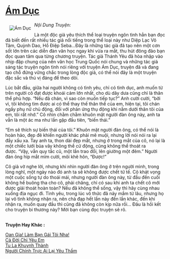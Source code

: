 <a href="https://utruyen.com/am-duc/371/" title="Ám Dục"><h1>Ám Dục</h1></a><div style="display:table"><img align="right" style="float: left; padding: 10px;" src="https://utruyen.com/images/story/200x260/am-duc.jpg" alt="Ám Dục"><em>Nội Dung Truyện:</em><p></p>Là một độc giả yêu thích thể loại truyện ngôn tình hẳn bạn đọc đã biết đến rất nhiều tác giả nổi tiếng trong thể loại này như Diệp Lạc Vô Tâm, Quỳnh Dao, Hồ Điệp Seba…Đây là những tác giả đã tạo nên một cơn sốt lớn trên các diễn đàn văn học ngay khi vừa ra mắt, thu hút đông đảo bạn đọc quan tâm qua từng chương truyện. Tác giả Thánh Yêu đã hòa nhập vào nhịp đập chung của nền văn học Trung Quốc nói chung và những tác giả sáng tác truyện ngôn tình nói riêng với truyện Ám Dục, truyện đã và đang tạo chỗ đứng vững chắc trong lòng độc giả, có thể nói đây là một truyện đặc sắc và thú vị đáng để theo dõi.<p></p>Lúc bắt đầu, giữa hai người không có tình yêu, chỉ có tình dục, anh muốn từ trên người cô đạt được khoái cảm lớn nhất, cho dù dây dưa cũng chỉ là thân thể phù hợp. “Nếu đã chán, vì sao còn muốn tiếp tục?” Anh cười cười, “bởi vì, tôi không tìm được ai có thể thay thế thân thể của em, hiện tại, tôi chán ngấy phụ nữ chủ động, đối với phản ứng thụ động khi nằm dưới thân tôi của em, tôi rất nhớ.” Cô nhìn chằm chằm khuôn mặt người đàn ông này, anh ta vẫn là một ác ma như lần gặp đầu tiên, “biến thái.”<p></p>“Em sẽ thích sự biến thái của tôi.” Khuôn mặt người đàn ông, có thể nói là hoàn hảo, đẹp đẽ khiến người khác phải mê muội, nhưng lời nói nói ra lại đầy xấu xa. Tay anh ta, thon dài đẹp mắt, nhưng ở trong mắt của cô, nó lại là một chiếc lưới bủa vây không thể cử động, cũng không thể thoát ra được. “Vậy, vẫn quy tắc cũ, một lần trao đổi, lên giường một đêm.” Người đàn ông híp mắt mỉm cười, môi khẽ hôn, “Được!”<p></p>Cô giả vờ nghe lời, nhưng khi nhìn người đàn ông ở trên người mình, trong lòng nghĩ, một ngày nào đó anh ta sẽ không được chết tử tế. Cô khát vọng một cuộc sống tự do thoái mái, nhưng người đàn ông này, từ đầu đến cuối không hề buông tha cho cô, phải chăng, chỉ có sau khi anh ta chết cô mới được giải thoát hoàn toàn? Nếu đã không thể sống, vậy thì hãy cùng nhau xuống địa ngục đi. Tình yêu, trong lúc vô thức đã nảy mầm từ lâu, nhưng họ lại vô tình không nhận ra, nên chà đạp hết lần này đến lần khác, đến khi nhận ra, muốn quay đầu thì cũng đã không còn kịp nữa rồi… Đâu là hồi kết cho truyện bi thương này? Mời bạn cùng đọc truyện sẽ rõ.</div><p><br><b>Truyện Hay Khác :</b></p><a href="https://utruyen.com/oan-gia-lam-ban-gai-toi-nha/17186/" alt="Oan Gia! Làm Bạn Gái Tôi Nha!">Oan Gia! Làm Bạn Gái Tôi Nha!</a><br/><a href="https://github.com/quanluxury/ngontinhhot/tree/master/truyenhay/19170/" alt="Cả Đời Chỉ Yêu Em">Cả Đời Chỉ Yêu Em</a><br/><a href="https://www.flickr.com/photos/184340401@N07/48819015416/" alt="Tu La Khuynh Thành">Tu La Khuynh Thành</a><br/><a href="https://dammy2019.blogspot.com/2019/11/nguoi-chinh-truc-ai-lai-yeu-tham.html" alt="Người Chính Trực Ai Lại Yêu Thầm">Người Chính Trực Ai Lại Yêu Thầm</a><br/>